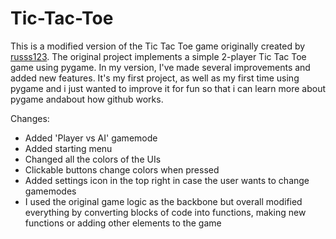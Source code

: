 # Tic-Tac-Toe
This is a modified version of the Tic Tac Toe game originally created by [russs123](https://github.com/russs123). The original project implements a simple 2-player Tic Tac Toe game using pygame. In my version, I've made several improvements and added new features. It's my first project, as well as my first time using pygame and i just wanted to improve it for fun so that i can learn more about pygame andabout how github works.

Changes:
- Added 'Player vs AI' gamemode
- Added starting menu
- Changed all the colors of the UIs
- Clickable buttons change colors when pressed
- Added settings icon in the top right in case the user wants to change gamemodes
- I used the original game logic as the backbone but overall modified everything
  by converting blocks of code into functions, making new functions or adding other elements to the game